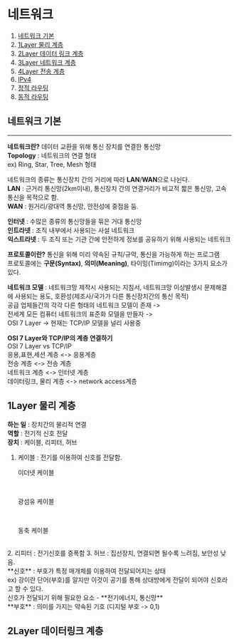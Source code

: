 # 네트워크

1. [네트워크 기본](네트워크-기본)
2. [1Layer 물리 계층](1Layer-물리-계층)
3. [2Layer 데이터 링크 계층](2Layer-데이터-링크-계층)
4. [3Layer 네트워크 계층](3Layer-네트워크-계층)
5. [4Layer 전송 계층](4Layer-전송-계층)
6. [IPv4](IPv4)
7. [정적 라우팅](정적-라우팅)
8. [동적 라우팅](동적-라우팅)



## 네트워크 기본
---
**네트워크란?** 데이터 교환을 위해 통신 장치를 연결한 통신망 <br>
**Topology** : 네트워크의 연결 형태 <br>
ex) Ring, Star, Tree, Mesh 형태 <br>

네트워크의 종류는 통신장치 간의 거리에 따라 **LAN**/**WAN**으로 나뉜다. <br>
**LAN** : 근거리 통신망(2km이내), 통신장치 간의 연결거리가 비교적 짧은 통신망, 고속 통신을 목적으로 함. <br>
**WAN** : 원거리/광대역 통신망, 안전성에 중점을 둠. <br>

**인터넷** : 수많은 종류의 통신망들을 묶은 거대 통신망 <br>
**인트라넷** : 조직 내부에서 사용되는 사설 네트워크 <br>
**익스트라넷** : 두 조직 또는 기관 간에 안전하게 정보를 공유하기 위해 사용되는 네트워크 <br>

**프로토콜이란?** 통신을 위해 미리 약속된 규칙/규약, 통신을 가능하게 하는 프로그램 <br>
프로토콜에는 **구문(Syntax)**, **의미(Meaning)**, 타이밍(Timimg)이라는 3가지 요소가 있다. <br>

**네트워크 모델** : 네트워크망 제작시 사용되는 지침서, 네트워크망 이상발생시 문제해결에 사용되는 용도, 호환성(제조사/국가가 다른 통신장치간의 통신 목적) <br>
공급 업체들간의 각각 다른 형태의 네트워크 모델이 존재 -> <br>
전세계 모든 컴퓨터 네트워크의 표준화 모델을 만들자 -> <br>
OSI 7 Layer -> 현재는 TCP/IP 모델을 널리 사용중 <br>

**OSI 7 Layer와 TCP/IP의 계층 연결하기** <br>
OSI 7 Layer vs TCP/IP <br>
응용,표현,세션 계층 <-> 응용계층 <br>
전송 계층 <-> 전송 계층 <br>
네트워크 계층 <-> 인터넷 계층 <br>
데이터링크, 물리 계층 <-> network access계층 <br>

## 1Layer 물리 계층
**하는 일** : 장치간의 물리적 연결 <br>
**역할** : 전기적 신호 전달 <br>
**장치** : 케이블, 리피터, 허브 <br>

1. 케이블 : 전기를 이용하여 신호를 전달함.
  <ul>이더넷 케이블</ul> <br>
  <ul>광섬유 케이블</ul> <br>
  <ul>동축 케이블</ul> <br>
2. 리피터 : 전기신호를 증폭함
3. 허브 : 집선장치, 연결되면 될수록 느려짐, 보안성 낮음.

<br>
**신호** : 부호가 특정 매개체를 이용하여 전달되어지는 상태 <br>
ex) 강이란 단어(부호)를 알지만 이것이 공기를 통해 상대방에게 전달이 되어야 신호라고 할 수 있다. <br>
신호가 전달되기 위해 필요한 요소 - **전기에너지, 통신망** <br>
**부호** : 의미를 가지는 약속된 기호 (디지털 부호 -> 0,1) <br>

## 2Layer 데이터링크 계층



